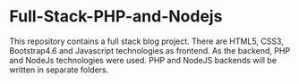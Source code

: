 # Full-Stack-PHP-and-Nodejs
This repository contains a full stack blog project. There are HTML5, CSS3, Bootstrap4.6 and Javascript technologies as frontend.
As the backend, PHP and NodeJs technologies were used. PHP and NodeJS backends will be written in separate folders.
